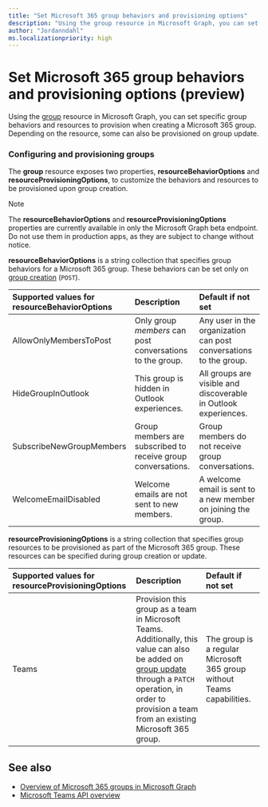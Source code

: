 ```yaml
---
title: "Set Microsoft 365 group behaviors and provisioning options"
description: "Using the group resource in Microsoft Graph, you can set specific group behaviors and resources to provision when creating a Microsoft 365 group."
author: "Jordanndahl"
ms.localizationpriority: high
---
```


# Set Microsoft 365 group behaviors and provisioning options (preview)

Using the [group](/graph/api/resources/group?view=graph-rest-beta&preserve-view=true) resource in Microsoft Graph, you can set specific group behaviors and resources to provision when creating a Microsoft 365 group. Depending on the resource, some can also be provisioned on group update.

### Configuring and provisioning groups

The **group** resource exposes two properties, **resourceBehaviorOptions** and **resourceProvisioningOptions**, to customize the behaviors and resources to be provisioned upon group creation. 

> [!NOTE]
> The **resourceBehaviorOptions** and **resourceProvisioningOptions** properties are currently available in only the Microsoft Graph beta endpoint. Do not use them in production apps, as they are subject to change without notice.

**resourceBehaviorOptions** is a string collection that specifies group behaviors for a Microsoft 365 group. These behaviors can be set only on [group creation](/graph/api/group-post-groups?view=graph-rest-beta&preserve-view=true) (`POST`).

| Supported values for resourceBehaviorOptions   |Description|Default if not set|
|:---------------|:--------|:-----------|
| AllowOnlyMembersToPost|Only group *members* can post conversations to the group.|Any user in the organization can post conversations to the group.|
| HideGroupInOutlook|This group is hidden in Outlook experiences.|All groups are visible and discoverable in Outlook experiences.|
| SubscribeNewGroupMembers|Group members are subscribed to receive group conversations. |Group members do not receive group conversations.|
| WelcomeEmailDisabled|Welcome emails are not sent to new members.|A welcome email is sent to a new member on joining the group.|

**resourceProvisioningOptions** is a string collection that specifies group resources to be provisioned as part of the Microsoft 365 group. These resources can be specified during group creation or update.

| Supported values for resourceProvisioningOptions   |Description| Default if not set |
|:---------------|:--------|:------------|
| Teams|Provision this group as a team in Microsoft Teams. Additionally, this value can also be added on [group update](/graph/api/group-update?view=graph-rest-beta&preserve-view=true) through a `PATCH` operation, in order to provision a team from an existing Microsoft 365 group.| The group is a regular Microsoft 365 group without Teams capabilities.|


## See also

- [Overview of Microsoft 365 groups in Microsoft Graph](office365-groups-concept-overview.md)
- [Microsoft Teams API overview](teams-concept-overview.md)
